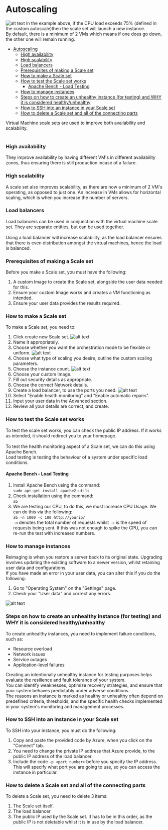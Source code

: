 # Autoscaling


![alt text](images/HA_HS_Diagram.png)
In the example above, if the CPU load exceeds 75% (defined in the custom autoscale)then the scale set will launch a new instance. <br>
By default, there is a minimum of 2 VMs which means if one does go down, the other one will remain running.
- [Autoscaling](#autoscaling)
    - [High availability](#high-availability)
    - [High scalability](#high-scalability)
    - [Load balancers](#load-balancers)
    - [Prerequisites of making a Scale set](#prerequisites-of-making-a-scale-set)
    - [How to make a Scale set](#how-to-make-a-scale-set)
    - [How to test the Scale set works](#how-to-test-the-scale-set-works)
      - [Apache Bench - Load Testing](#apache-bench---load-testing)
    - [How to manage instances](#how-to-manage-instances)
    - [Steps on how to create an unhealthy instance (for testing) and WHY it is considered healthy/unhealthy](#steps-on-how-to-create-an-unhealthy-instance-for-testing-and-why-it-is-considered-healthyunhealthy)
    - [How to SSH into an instance in your Scale set](#how-to-ssh-into-an-instance-in-your-scale-set)
    - [How to delete a Scale set and all of the connecting parts](#how-to-delete-a-scale-set-and-all-of-the-connecting-parts)


Virtual Machine scale sets are used to improve both availability and scalability. <br> <br>

### High availability
They improve availability by having different VM's in different availability zones, thus ensuring there is still production incase of a failure. <br>

### High scalability
A scale set also improves scalability, as there are now a minimum of 2 VM's operating, as opposed to just one. An increase in VMs allows for horizontal scaling, which is when you increase the number of servers. <br>

### Load balancers
Load balancers can be used in conjunction with the virtual machine scale set. They are separate entities, but can be used together. <br> <br>
Using a load balancer will increase scalability, as the load balancer ensures that there is even distribution amongst the virtual machines, hence the load is balanced.



### Prerequisites of making a Scale set
Before you make a Scale set, you must have the following:
1. A custom Image to create the Scale set, alongside the user data needed for this.
2. Ensure your custom Image works and creates a VM functioning as intended.
3. Ensure your user data provides the results required.
### How to make a Scale set
To make a Scale set, you need to:
1. Click create new Scale set.
   ![alt text](images/create-vmss.png)
2. Name it appropriately.
3. Choose whether you want the orchestration mode to be flexible or uniform.
   ![alt text](images/orchestration.png)
4. Choose what type of scaling you desire, outline the custom scaling parameters.
5. Choose the instance count.
   ![alt text](images/scaling-condition.png)
6. Choose your custom Image.
7. Fill out security details as appropriate.
8. Choose the correct Network details.
9.  Create a load balancer, to use the ports you need.
    ![alt text](images/lb.png)
10.  Select "Enable health monitoring" and "Enable automatic repairs".
11. Input your user data in the Advanced section.
12. Review all your details are correct, and create.
 
### How to test the Scale set works
To test the scale set works, you can check the public IP address. If it works as intended, it should redirect you to your homepage.
<br> <br>
To test the health monitoring aspect of a Scale set, we can do this using Apache Bench. <br>
Load testing is testing the behaviour of a system under specific load conditions.<br>

#### Apache Bench - Load Testing
1. Install Apache Bench using the command: <br>
   `sudo apt-get install apache2-utils`
2. Check installation using the command: <br>
   `ab`
3. We are testing our CPU, to do this, we must increase CPU Usage. We can do this via the following: <br>
`ab -n 1000 -c 100 http://yourip/` <Br>
`-n` denotes the total number of requests whilst `-c` is the speed of requests being sent. If this was not enough to spike the CPU, you can re-run the test with increased numbers.

### How to manage instances
Reimaging is when you restore a server back to its original state. Upgrading involves updating the existing software to a newer version, whilst retaining user data and configurations. <br>
If you have made an error in your user data, you can alter this if you do the following:
1. Go to "Operating System" on the "Settings" page.
2. Check your "User data" and correct any errors. <br>

![alt text](images/user-data-modify.png)

### Steps on how to create an unhealthy instance (for testing) and WHY it is considered healthy/unhealthy
To create unhealthy instances, you need to implement failure conditions, such as:
- Resource overload
- Network issues
- Service outages
- Application-level failures

Creating an intentionally unhealthy instance for testing purposes helps evaluate the resilience and fault tolerance of your system.<br> You can identify weaknesses, optimize recovery strategies, and ensure that your system behaves predictably under adverse conditions.<br> The reasons an instance is marked as healthy or unhealthy often depend on predefined criteria, thresholds, and the specific health checks implemented in your system's monitoring and management processes.

### How to SSH into an instance in your Scale set
To SSH into your instance, you must do the following:
1. Copy and paste the provided code by Azure, when you click on the "Connect" tab.
2. You need to change the private IP address that Azure provide, to the public IP address of the load balancer.
3. Include the code `-p <port number>` before you specify the IP address. This will specify what port you are going to use, so you can access the instance in particular.
### How to delete a Scale set and all of the connecting parts
To delete a Scale set, you need to delete 3 items:
1. The Scale set itself.
2. The load balancer
3. The public IP used by the Scale set.
It has to be in this order, as the public IP is not deletable whilst it is in use by the load balancer.